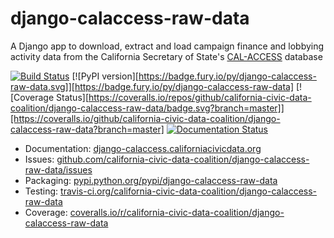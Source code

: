 django-calaccess-raw-data
=========================

A Django app to download, extract and load campaign finance and lobbying
activity data from the California Secretary of State's [CAL-ACCESS](http://www.sos.ca.gov/prd/cal-access/)
database

[![Build Status](https://travis-ci.org/california-civic-data-coalition/django-calaccess-raw-data.svg?branch=master)](https://travis-ci.org/california-civic-data-coalition/django-calaccess-raw-data) [![PyPI version][https://badge.fury.io/py/django-calaccess-raw-data.svg]][https://badge.fury.io/py/django-calaccess-raw-data] [![Coverage Status][https://coveralls.io/repos/github/california-civic-data-coalition/django-calaccess-raw-data/badge.svg?branch=master]][https://coveralls.io/github/california-civic-data-coalition/django-calaccess-raw-data?branch=master]
[![Documentation Status](https://readthedocs.org/projects/django-calaccess-raw-data/badge/)](http://django-calaccess.californiacivicdata.org)

- Documentation: [django-calaccess.californiacivicdata.org](http://django-calaccess.californiacivicdata.org])
- Issues: [github.com/california-civic-data-coalition/django-calaccess-raw-data/issues](https://github.com/california-civic-data-coalition/django-calaccess-raw-data/issues)
- Packaging: [pypi.python.org/pypi/django-calaccess-raw-data](https://pypi.python.org/pypi/django-calaccess-raw-data)
- Testing: [travis-ci.org/california-civic-data-coalition/django-calaccess-raw-data](https://travis-ci.org/california-civic-data-coalition/django-calaccess-raw-data)
- Coverage: [coveralls.io/r/california-civic-data-coalition/django-calaccess-raw-data](https://coveralls.io/r/california-civic-data-coalition/django-calaccess-raw-data)
